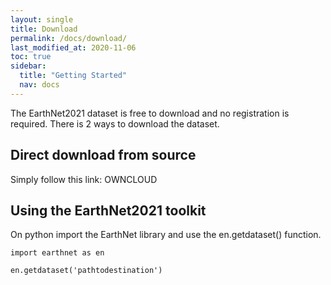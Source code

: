 ```yaml
---
layout: single
title: Download
permalink: /docs/download/
last_modified_at: 2020-11-06
toc: true
sidebar:
  title: "Getting Started"
  nav: docs
---
```


The EarthNet2021 dataset is free to download and no registration is required. There is 2 ways to download the dataset.

## Direct download from source

Simply follow this link: OWNCLOUD

## Using the EarthNet2021 toolkit

On python import the EarthNet library and use the en.getdataset() function.

```
import earthnet as en

en.getdataset('pathtodestination')
```